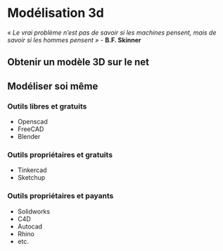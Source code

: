 # Modélisation 3d

_« Le vrai problème n’est pas de savoir si les machines pensent, mais de savoir si les hommes pensent »_ - **B.F. Skinner**

## Obtenir un modèle 3D sur le net
## Modéliser soi même
### Outils libres et gratuits
- Openscad
- FreeCAD
- Blender

### Outils propriétaires et gratuits
- Tinkercad
- Sketchup

### Outils propriétaires et payants
- Solidworks
- C4D
- Autocad
- Rhino
- etc.
